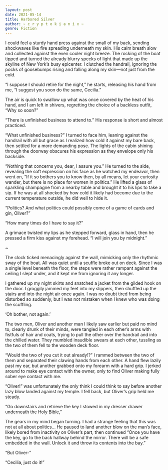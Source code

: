 ```yaml
---
layout: post
date: 2021-05-14
title: Harbored Silver
author: ~ c r y p t o k i a n i x ~
genre: Fiction
---
```


I could feel a sturdy hand press against the small of my back, sending shockwaves like fire spreading underneath my skin. His calm breath slow and collected against the even cooler night breeze. The rocking of the boat tipped and turned the already blurry specks of light that made up the skyline of New York’s busy epicenter. I clutched the handrail, ignoring the pocks of goosebumps rising and falling along my skin—not just from the cold.  

“I suppose I should retire for the night,” he starts, releasing his hand from me, “I suggest you soon do the same, Cecilia.”   

The air is quick to swallow up what was once covered by the heat of his hand, and I am left in shivers, regretting the choice of a backless outfit, “Why so soon?”  

“There is unfinished business to attend to.” His response is short and almost practiced.  

“What unfinished business?” I turned to face him, leaning against the handrail with all but grace as I realized how cold it against my bare back, then settled for a more demanding pose. The lights of the cabin shining through the doorway obscures his expression as they envelope only his backside.   

“Nothing that concerns you, dear, I assure you.” He turned to the side, revealing the soft expression on his face as he watched my endeavor, then went on, “If it so bothers you to know then, by all means, let your curiosity wander, but there is no place for women in politics.” He lifted a glass of sparkling champagne from a nearby table and brought it to his lips to take a sip. If he was at all shocked by how cold it likely had become due to the current temperature outside, he did well to hide it.   

“Politics? And what politics could possibly come of a game of cards and gin, Oliver?”  

“How many times do I have to say it?”  

A grimace twisted my lips as he stepped forward, glass in hand, then he pressed a firm kiss against my forehead. “I will join you by midnight.”  

~  

The clock ticked menacingly against the wall, mimicking only the rhythmic sway of the boat. All was quiet until a scuffle broke out on deck. Since I was a single level beneath the floor, the steps were rather rampant against the ceiling I slept under, and it kept me from ignoring it any longer.  

I gathered up my night skirts and snatched a jacket from the gilded hook on the door. I groggily jammed my feet into my slippers, then shuffled up the stairs and into the night air once again. I was no doubt tired from being disturbed so suddenly, but I was not mistaken when I knew who was doing the scuffling.  

‘Oh bother, not again.’  

The two men, Oliver and another man I likely saw earlier but paid no mind to, clearly drunk of their minds, were tangled in each other’s arms with fistfuls of hair and coats, trying to pull the other over the handrail and into the chilled water. They mumbled inaudible swears at each other, tussling as the two of them fell to the wooden deck floor.  

“Would the two of you cut it out already!?” I rammed between the two of them and separated their clawing hands from each other. A hand flew lazily past my ear, but another grabbed onto my forearm with a hard grip. I jerked around to make eye contact with the owner, only to find Oliver making fully sober eye contact with me.  

“Oliver!” was unfortunately the only think I could think to say before another lazy blow landed against my temple. I fell back, but Oliver’s grip held me steady.  

“Go downstairs and retrieve the key I stowed in my dresser drawer underneath the Holy Bible,”  

The gears in my mind began turning. I had a strange feeling that this was not at all about politics... He paused to land another blow on the man’s face, likely bored from inactivity on Oliver’s part, then continued “Once you have the key, go to the back hallway behind the mirror. There will be a safe embedded in the wall. Unlock it and throw its contents into the bay.”  

“But Oliver-”  

“Cecilia, just do it!”  
